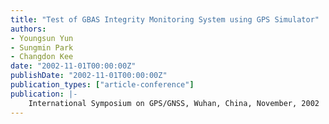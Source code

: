 ```yaml
---
title: "Test of GBAS Integrity Monitoring System using GPS Simulator"
authors:
- Youngsun Yun
- Sungmin Park
- Changdon Kee
date: "2002-11-01T00:00:00Z"
publishDate: "2002-11-01T00:00:00Z"
publication_types: ["article-conference"]
publication: |-
    International Symposium on GPS/GNSS, Wuhan, China, November, 2002
---
```

